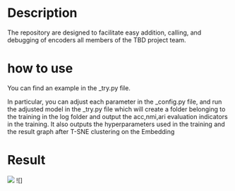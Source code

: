 # Description
The repository are designed to facilitate easy addition, calling, and debugging of encoders all members of the TBD project team.

# how to use
You can find an example in the _try.py file.

In particular, you can adjust each parameter in the _config.py file, and run the adjusted model in the _try.py file which will create a folder belonging to the training in the log folder and output the acc,nmi,ari evaluation indicators in the training. It also outputs the hyperparameters used in the training and the result graph after T-SNE clustering on the Embedding
# Result 
![](https://github.com/image-deep-clustering/TBD/blob/main/log/acc0.6814/acc0.6804.png)
![]


